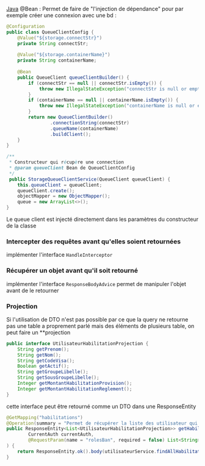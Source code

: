 [Java](java)
@Bean : Permet de faire de "l'injection de dépendance" pour par exemple créer une connexion avec une bd :

``` java
@Configuration  
public class QueueClientConfig {  
    @Value("${storage.connectStr}")  
    private String connectStr;  
  
    @Value("${storage.containerName}")  
    private String containerName;  
  
    @Bean  
    public QueueClient queueClientBuilder() {  
        if (connectStr == null || connectStr.isEmpty()) {  
            throw new IllegalStateException("connectStr is null or empty");  
        }  
        if (containerName == null || containerName.isEmpty()) {  
            throw new IllegalStateException("containerName is null or empty");  
        }  
        return new QueueClientBuilder()  
                .connectionString(connectStr)  
                .queueName(containerName)  
                .buildClient();  
    }  
}
```

``` java
/**  
 * Constructeur qui récupère une connection 
 * @param queueClient Bean de QueueClientConfig  
 */
 public StorageQueueClientService(QueueClient queueClient) {  
    this.queueClient = queueClient;  
    queueClient.create();  
    objectMapper = new ObjectMapper();  
    queue = new ArrayList<>();  
}
```
Le queue client est injecté directement dans les paramètres du constructeur de la classe

### Intercepter des requêtes avant qu'elles soient retournées
implémenter l'interface ``HandleInterceptor`` 
### Récupérer un objet avant qu'il soit retourné
implémenter l'interface ``ResponseBodyAdvice``
permet de manipuler l'objet avant de le retourner 

### Projection
Si l'utilisation de DTO n'est pas possible par ce que la query ne retourne pas une table a proprement parlé mais des éléments de plusieurs table, on peut faire un **projection

```java
public interface UtilisateurHabilitationProjection {  
    String getPrenom();  
    String getNom();  
    String getCodeVisa();  
    Boolean getActif();  
    String getGroupeLibelle();  
    String getSousGroupeLibelle();  
    Integer getMontantHabilitationProvision();  
    Integer getMontantHabilitationReglement();  
}
```

cette interface peut être retourné comme un DTO dans une ResponseEntity
```java
@GetMapping("habilitations")  
@Operation(summary = "Permet de récupérer la liste des utilisateur qui ont une habilitation dans un des trois groupe")  
public ResponseEntity<List<UtilisateurHabilitationProjection>> getHabilitations(  
        CurrentAuth currentAuth,  
        @RequestParam(name = "rolesBan", required = false) List<String> rolesBan  
) {  
    return ResponseEntity.ok().body(utilisateurService.findAllHabilitation(currentAuth, rolesBan));  
}
```